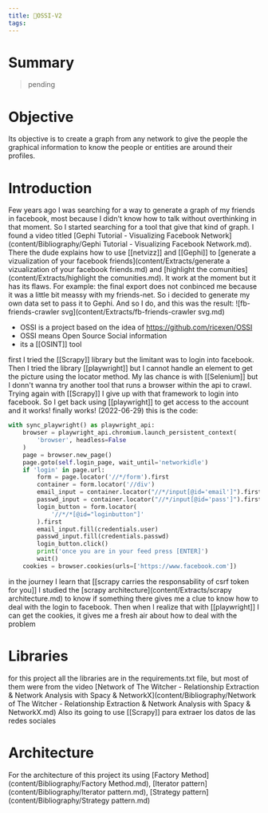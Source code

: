 ```yaml
---
title: 🌱OSSI-V2
tags:
---
```


# Summary
> pending

# Objective

Its objective is to create a graph from any network to give the people the graphical information to know the people or entities are around their profiles.
# Introduction
Few years ago I was searching for a way to generate a graph of my friends in facebook, most because I didn't know how to talk without overthinking in that moment. So I started searching for a tool that give that kind of graph. I found a video titled [Gephi Tutorial - Visualizing Facebook Network](content/Bibliography/Gephi Tutorial - Visualizing Facebook Network.md). There the dude explains how to use [[netvizz]] and [[Gephi]] to [generate a vizualization of your facebook friends](content/Extracts/generate a vizualization of your facebook friends.md) and [highlight the comunities](content/Extracts/highlight the comunities.md). It work at the moment but it has its flaws. For example: the final export does not conbinced me because it was a little bit meassy with my friends-net. So i decided to generate my own data set to pass it to Gephi. And so I do, and this was the result:
![fb-friends-crawler svg](content/Extracts/fb-friends-crawler svg.md)

- OSSI is a project based on the idea of https://github.com/ricexen/OSSI
- OSSI means Open Source Social information
- its a [[OSINT]] tool

first I tried the [[Scrapy]] library but the limitant was to login into facebook. Then I tried the library [[playwright]] but I cannot handle an element to get the picture using the locator method. My las chance is with [[Selenium]] but I donn't wanna try another tool that runs a browser within the api to crawl. Trying again with [[Scrapy]] I give up with that framework to login into facebook. So I get back using [[playwright]] to get access to the account and it works! finally works! (2022-06-29) this is the code:
```python
with sync_playwright() as playwright_api:
	browser = playwright_api.chromium.launch_persistent_context(
		'browser', headless=False
	)
	page = browser.new_page()
	page.goto(self.login_page, wait_until='networkidle')
	if 'login' in page.url:
		form = page.locator('//*/form').first
		container = form.locator('//div')
		email_input = container.locator("//*/input[@id='email']").first
		passwd_input = container.locator("//*/input[@id='pass']").first
		login_button = form.locator(
			'//*/*[@id="loginbutton"]'
		).first
		email_input.fill(credentials.user)
		passwd_input.fill(credentials.passwd)
		login_button.click()
		print('once you are in your feed press [ENTER]')
		wait()
	cookies = browser.cookies(urls=['https://www.facebook.com'])
```
in the journey I learn that [[scrapy carries the responsability of csrf token for you]] I studied the [scrapy architecture](content/Extracts/scrapy architecture.md) to know if something there gives me a clue to know how to deal with the login to facebook.
Then when I realize that with [[playwright]] I can get the cookies, it gives me a fresh air about how to deal with the problem

# Libraries
for this project all the libraries are in the requirements.txt file, but most of them were from the video [Network of The Witcher - Relationship Extraction & Network Analysis with Spacy & NetworkX](content/Bibliography/Network of The Witcher - Relationship Extraction & Network Analysis with Spacy & NetworkX.md)
Also its going to use [[Scrapy]] para extraer los datos de las redes sociales

# Architecture
For the architecture of this project its using [Factory Method](content/Bibliography/Factory Method.md), [Iterator pattern](content/Bibliography/Iterator pattern.md), [Strategy pattern](content/Bibliography/Strategy pattern.md)
